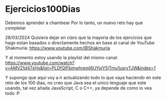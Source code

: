 # Ejercicios100Dias
Debemos aprender a chambear
Por lo tanto, un nuevo reto hay que completar


28/03/2024
Quisiera dejar en claro que la mayoria de los ejercicios que hago estan basados o directamente hechos en base al canal de YouTube Shakmuria:
https://www.youtube.com/@Shakmuria

Y al momento estoy usando la playlist del mismo canal:
https://www.youtube.com/watch?v=AMV21d47xHs&list=PLDfQIFbmwhremI6UYsjY5jTmu1usrvTJW&index=1

Y supongo que aqui voy a ir actualizando todo lo que vaya haciendo en este reto de los 100 dias, no creo que Java sea el unico lenguaje que este usando, tal vez añada JavaScript, C o C++, ya depende de como lo vea todo :P

